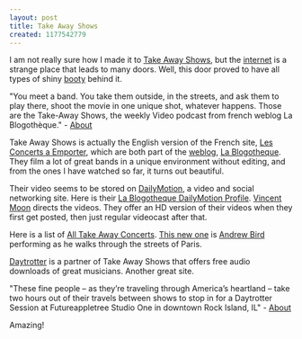 ```yaml
---
layout: post
title: Take Away Shows
created: 1177542779
---
```


I am not really sure how I made it to [Take Away Shows](http://www.takeawayshows.com/ "Take Away Shows"), but the [internet](http://xkcd.com/c195.html "XKCD's Map of the Internet") is a strange place that leads to many doors. Well, this door proved to have all types of shiny [booty](http://www.qwantz.com/index.pl?comic=411 "Dinosaur Comics and Booty") behind it.

"You meet a band. You take them outside, in the streets, and ask them to play there, shoot the movie in one unique shot, whatever happens. Those are the Take-Away Shows, the weekly Video podcast from french weblog La Blogothèque." - [About](http://www.blogotheque.net/cae_about_en.php3 "About Cast Away Shows")

Take Away Shows is actually the English version of the French site, [Les Concerts a Emporter](http://www.concertaemporter.com/ "Les Concerts a Emporter"), which are both part of the [weblog](http://www.xkcd.com/c124.html "XKCD's Blogofractal"), [La Blogotheque](http://www.blogotheque.net/ " La Blogotheque"). They film a lot of great bands in a unique environment without editing, and from the ones I have watched so far, it turns out beautiful.

Their video seems to be stored on [DailyMotion](http://www.dailymotion.com/ "DailyMotion"), a video and social networking site. Here is their [La Blogotheque DailyMotion Profile](http://www.dailymotion.com/lablogotheque "Blogotheque Dailymotion Profile"). [Vincent Moon](http://www.vincentmoon.com/ "Vincent Moon") directs the videos. They offer an HD version of their videos when they first get posted, then just regular videocast after that.

Here is a list of [All Take Away Concerts](http://www.blogotheque.net/cae_tous_les_concerts_en.php3 "All Take Away Shows"). [This new one](http://www.blogotheque.net/article.php3?id_article=2976 "Andrew Bird on Take Away Shows") is [Andrew Bird](http://andrewbird.net/ "Andrew Bird") performing as he walks through the streets of Paris.

[Daytrotter](http://www.daytrotter.com/ "Daytrotter") is a partner of Take Away Shows that offers free audio downloads of great musicians. Another great site.

"These fine people – as they’re traveling through America’s heartland – take two hours out of their travels between shows to stop in for a Daytrotter Session at Futureappletree Studio One in downtown Rock Island, IL" - [About](http://www.daytrotter.com/about "About Day Trotter")

Amazing!

